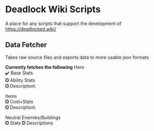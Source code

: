 # Deadlock Wiki Scripts
A place for any scripts that support the development of https://deadlocked.wiki/


## Data Fetcher
Takes raw source files and exports data to more usable json formats

**Currently fetches the following**
Hero\
✔️ Base Stats\
❎ Ability Stats\
❎ Description\

Items\
❎ Cost+Stats\
❎ Description\

Neutral Enemies/Buildings\
❎ Stats
❎ Descriptions
